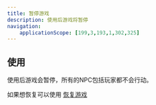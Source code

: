 ```yaml
---
title: 暂停游戏
description: 使用后游戏将暂停
navigation:
    applicationScope: [199,3,193,1,302,325]
---
```


## 使用

使用后游戏会暂停，所有的NPC包括玩家都不会行动。

如果想恢复可以使用 [恢复游戏](./resume)
